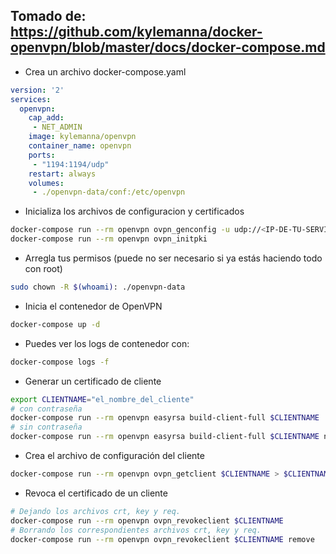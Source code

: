 ## Tomado de: https://github.com/kylemanna/docker-openvpn/blob/master/docs/docker-compose.md

* Crea un archivo docker-compose.yaml

```yaml
version: '2'
services:
  openvpn:
    cap_add:
     - NET_ADMIN
    image: kylemanna/openvpn
    container_name: openvpn
    ports:
     - "1194:1194/udp"
    restart: always
    volumes:
     - ./openvpn-data/conf:/etc/openvpn
```

* Inicializa los archivos de configuracion y certificados

```bash
docker-compose run --rm openvpn ovpn_genconfig -u udp://<IP-DE-TU-SERVIDOR>
docker-compose run --rm openvpn ovpn_initpki
```

* Arregla tus permisos (puede no ser necesario si ya estás haciendo todo con root)

```bash
sudo chown -R $(whoami): ./openvpn-data
```

* Inicia el contenedor de OpenVPN

```bash
docker-compose up -d
```

* Puedes ver los logs de contenedor con:

```bash
docker-compose logs -f
```

* Generar un certificado de cliente

```bash
export CLIENTNAME="el_nombre_del_cliente"
# con contraseña
docker-compose run --rm openvpn easyrsa build-client-full $CLIENTNAME
# sin contraseña
docker-compose run --rm openvpn easyrsa build-client-full $CLIENTNAME nopass
```

* Crea el archivo de configuración del cliente

```bash
docker-compose run --rm openvpn ovpn_getclient $CLIENTNAME > $CLIENTNAME.ovpn
```

* Revoca el certificado de un cliente

```bash
# Dejando los archivos crt, key y req.
docker-compose run --rm openvpn ovpn_revokeclient $CLIENTNAME
# Borrando los correspondientes archivos crt, key y req.
docker-compose run --rm openvpn ovpn_revokeclient $CLIENTNAME remove
```
